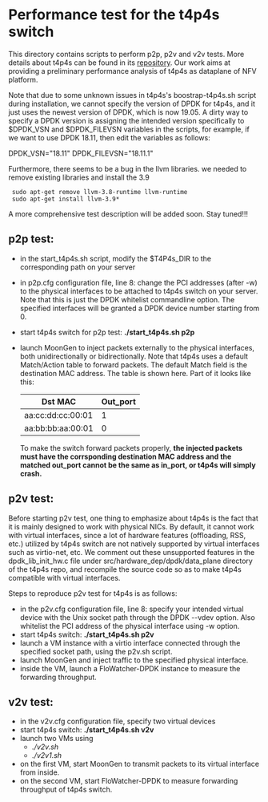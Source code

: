 # Performance test for the t4p4s switch

This directory contains scripts to perform p2p, p2v and v2v tests. More details about t4p4s can be found in its 
[repository](https://github.com/P4ELTE/t4p4s). Our work aims at providing a preliminary performance analysis of t4p4s as dataplane of NFV platform. 

Note that due to some unknown issues in t4p4s's boostrap-t4p4s.sh script during installation, we cannot specify the version of DPDK for t4p4s, and it just uses the newest version of DPDK, which is now 19.05. A dirty way to specify a DPDK version is assigning the intended version specifically to $DPDK_VSN and $DPDK_FILEVSN variables in the scripts, for example, if we want to use DPDK 18.11, then edit the variables as follows:

DPDK_VSN="18.11"
DPDK_FILEVSN="18.11.1"



Furthermore, there seems to be a bug in the llvm libraries. we needed to remove existing libraries and install the 3.9

```
 sudo apt-get remove llvm-3.8-runtime llvm-runtime 
 sudo apt-get install llvm-3.9*
```

A more comprehensive test description will be added soon. Stay tuned!!!

## p2p test:
- in the start_t4p4s.sh script, modify the $T4P4s_DIR to the corresponding path on your server
- in p2p.cfg configuration file, line 8: change the PCI addresses (after -w) to the physical interfaces to be attached to t4p4s switch on your server. 
  Note that this is just the DPDK whitelist commandline option. The specified interfaces will be granted a DPDK device number
  starting from 0.
- start t4p4s switch for p2p test: **./start_t4p4s.sh p2p**
- launch MoonGen to inject packets externally to the physical interfaces, both unidirectionally or bidirectionally. 
  Note that t4p4s uses a default Match/Action table to forward packets. The default Match field is the destination MAC address. 
  The table is shown here. Part of it looks like this:
  
  | Dst MAC  | Out_port |
  |------------------|--|
  |aa:cc:dd:cc:00:01 | 1|
  |aa:bb:bb:aa:00:01 | 0|
  
  To make the switch forward packets properly, **the injected packets must have the corrsponding destination MAC address and 
  the matched out_port cannot be the same as in_port, or t4p4s will simply crash.**
  
## p2v test:
Before starting p2v test, one thing to emphasize about t4p4s is the fact that it is mainly designed to work with physical NICs. By default, it cannot work with virtual interfaces, since a lot of hardware features (offloading, RSS, etc.) utilized by t4p4s switch are not natively supported by virtual interfaces such as virtio-net, etc. We comment out these unsupported features in the dpdk_lib_init_hw.c file under src/hardware_dep/dpdk/data_plane directory of the t4p4s repo, and recompile the source code so as to make t4p4s compatible with virtual interfaces. 

Steps to reproduce p2v test for t4p4s is as follows:
- in the p2v.cfg configuration file, line 8: specify your intended virtual device with the Unix socket path through the DPDK --vdev option. Also whitelist the PCI address of the physical interface using -w option.
- start t4p4s switch: **./start_t4p4s.sh p2v**
- launch a VM instance with a virtio interface connected through the specified socket path, using the p2v.sh script.
- launch MoonGen and inject traffic to the specified physical interface.
- inside the VM, launch a FloWatcher-DPDK instance to measure the forwarding throughput.

## v2v test:
- in the v2v.cfg configuration file, specify two virtual devices
- start t4p4s switch: **./start_t4p4s.sh v2v**
- launch two VMs using
  - *./v2v.sh*
  - *./v2v1.sh*
- on the first VM, start MoonGen to transmit packets to its virtual interface from inside.
- on the second VM, start FloWatcher-DPDK to measure forwarding throughput of t4p4s switch.

